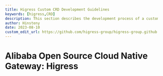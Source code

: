 ```yaml
---
title: Higress Custom CRD Development Guidelines
keywords: [higress,CRD]
description: This section describes the development process of a custom CRD in Higress.
author: Hinsteny
date: 2023-08-10
custom_edit_url: https://github.com/higress-group/higress-group.github.io/blob/main/i18n/en/docusaurus-plugin-content-blog/CustomResourceDefinition.md
---
```


# Alibaba Open Source Cloud Native Gateway: Higress
